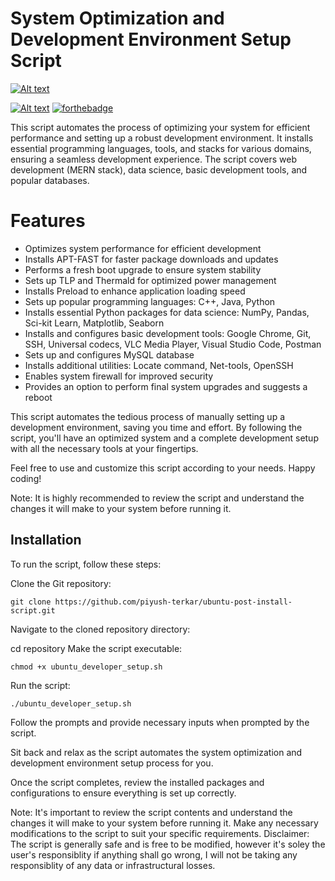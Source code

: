 
# System Optimization and Development Environment Setup Script

[![Alt text](https://img.shields.io/badge/Shell_Script-121011?style=for-the-badge&logo=gnu-bash&logoColor=white)](https://digitalocean.com)

[![Alt text](https://img.shields.io/badge/Developed%20For%20Linux-FCC624?style=for-the-badge&logo=linux&logoColor=black)](https://digitalocean.com)
[![forthebadge](https://forthebadge.com/images/badges/built-with-love.svg)](https://forthebadge.com)

This script automates the process of optimizing your system for efficient performance and setting up a robust development environment. It installs essential programming languages, tools, and stacks for various domains, ensuring a seamless development experience. The script covers web development (MERN stack), data science, basic development tools, and popular databases.

# Features
- Optimizes system performance for efficient development
- Installs APT-FAST for faster package downloads and updates
- Performs a fresh boot upgrade to ensure system stability
- Sets up TLP and Thermald for optimized power management
- Installs Preload to enhance application loading speed
- Sets up popular programming languages: C++, Java, Python
- Installs essential Python packages for data science: NumPy, Pandas, Sci-kit Learn, Matplotlib, Seaborn
- Installs and configures basic development tools: Google Chrome, Git, SSH, Universal codecs, VLC Media Player, Visual Studio Code, Postman
- Sets up and configures MySQL database
- Installs additional utilities: Locate command, Net-tools, OpenSSH
- Enables system firewall for improved security
- Provides an option to perform final system upgrades and suggests a reboot

This script automates the tedious process of manually setting up a development environment, saving you time and effort. By following the script, you'll have an optimized system and a complete development setup with all the necessary tools at your fingertips.

Feel free to use and customize this script according to your needs. Happy coding!

Note: It is highly recommended to review the script and understand the changes it will make to your system before running it.
## Installation


To run the script, follow these steps:

Clone the Git repository:

```git clone https://github.com/piyush-terkar/ubuntu-post-install-script.git```

Navigate to the cloned repository directory:

cd repository
Make the script executable:


```chmod +x ubuntu_developer_setup.sh```

Run the script:

```./ubuntu_developer_setup.sh```

Follow the prompts and provide necessary inputs when prompted by the script.

Sit back and relax as the script automates the system optimization and development environment setup process for you.

Once the script completes, review the installed packages and configurations to ensure everything is set up correctly.

Note: It's important to review the script contents and understand the changes it will make to your system before running it. Make any necessary modifications to the script to suit your specific requirements.
Disclaimer: The script is generally safe and is free to be modified, however it's soley the user's responsiblity if anything shall go wrong, I will not be taking any responsiblity of any data or infrastructural losses.
    
